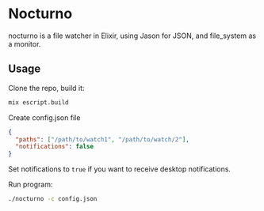 # Nocturno

nocturno is a file watcher in Elixir, using Jason for JSON, and file_system as a monitor.

## Usage

Clone the repo, build it:

```bash
mix escript.build
```

Create config.json file

```json
{
  "paths": ["/path/to/watch1", "/path/to/watch/2"],
  "notifications": false
}
```

Set notifications to `true` if you want to receive desktop notifications.

Run program:

```bash
./nocturno -c config.json
```